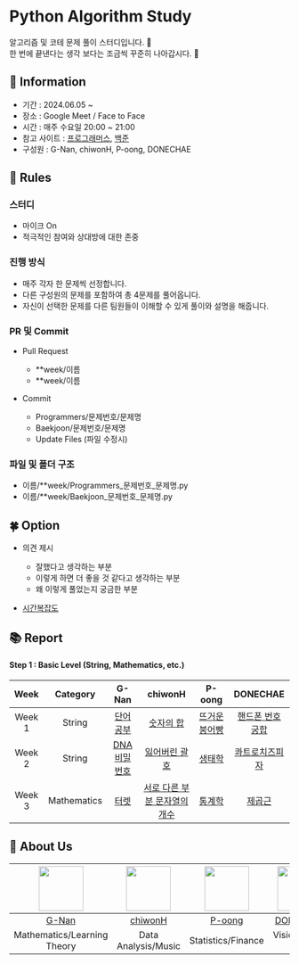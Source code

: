 # Python Algorithm Study

알고리즘 및 코테 문제 풀이 스터디입니다. 💜 <br>
한 번에 끝낸다는 생각 보다는 조금씩 꾸준히 나아갑시다. 💪

## 👋 Information

- 기간 : 2024.06.05 ~
- 장소 : Google Meet / Face to Face 
- 시간 : 매주 수요일 20:00 ~ 21:00
- 참고 사이트 : [프로그래머스](https://programmers.co.kr/), [백준](https://www.acmicpc.net/)
- 구성원 : G-Nan, chiwonH, P-oong, DONECHAE




## 🌳 Rules

### 스터디
- 마이크 On
- 적극적인 참여와 상대방에 대한 존중

### 진행 방식
- 매주 각자 한 문제씩 선정합니다.
- 다른 구성원의 문제를 포함하여 총 4문제를 풀어옵니다.
- 자신이 선택한 문제를 다른 팀원들이 이해할 수 있게 풀이와 설명을 해줍니다.

### PR 및 Commit
- Pull Request
  - **week/이름
  - **week/이름

- Commit
  - Programmers/문제번호/문제명
  - Baekjoon/문제번호/문제명
  - Update Files (파일 수정시)

### 파일 및 폴더 구조
  - 이름/**week/Programmers_문제번호_문제명.py
  - 이름/**week/Baekjoon_문제번호_문제명.py

## 🍀 Option

- 의견 제시
  - 잘했다고 생각하는 부분
  - 이렇게 하면 더 좋을 것 같다고 생각하는 부분
  - 왜 이렇게 풀었는지 궁금한 부분
    
- [시간복잡도](https://chancoding.tistory.com/43)

## 📚 Report

#### Step 1 : Basic Level (String, Mathematics, etc.)

|Week|Category|G-Nan|chiwonH|P-oong|DONECHAE|
|:---:|:---:|:---:|:---:|:---:|:---:|
|Week 1|String|[단어 공부](https://www.acmicpc.net/problem/1157)|[숫자의 합](https://www.acmicpc.net/problem/11720)|[뜨거운 붕어빵](https://www.acmicpc.net/problem/11945)|[핸드폰 번호 궁합](https://www.acmicpc.net/problem/17202)|
|Week 2|String|[DNA 비밀번호](https://www.acmicpc.net/problem/12891)|[잃어버린 괄호](https://www.acmicpc.net/problem/1541)|[생태학](https://www.acmicpc.net/problem/4358)|[콰트로치즈피자](https://www.acmicpc.net/problem/27964)|
|Week 3|Mathematics|[터렛](https://www.acmicpc.net/problem/1002)|[서로 다른 부분 문자열의 개수](https://www.acmicpc.net/problem/11478)|[통계학](https://www.acmicpc.net/problem/2108)|[제곱근](https://www.acmicpc.net/problem/13706)|


## 🍻 About Us
|<img src="https://github.com/G-nan.png" width="80">|<img src="https://github.com/chiwonH.png" width="80">|<img src="https://github.com/P-oong.png" width="80">|<img src="https://github.com/DONECHAE.png" width="80">|
|:---:|:---:|:---:|:---:|
|[G-Nan](https://github.com/G-Nan)|[chiwonH](https://github.com/chiwonH)|[P-oong](https://github.com/P-oong)|[DONECHAE](https://github.com/DONECHAE)|
|Mathematics/Learning Theory|Data Analysis/Music|Statistics/Finance|Vision/Smart Farm|
